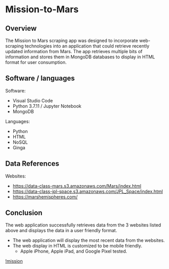 # Mission-to-Mars

## Overview

The Mission to Mars scraping app was designed to incorporate web-scraping technologies into an application that could retrieve recently updated information from Mars.  The app retrieves multiple bits of information and stores them in MongoDB databases to display in HTML format for user consumption.

## Software / languages

Software: 
- Visual Studio Code
- Python 3.7.11 / Jupyter Notebook
- MongoDB

Languages:
- Python
- HTML
- NoSQL
- Ginga

## Data References
Websites:
- https://data-class-mars.s3.amazonaws.com/Mars/index.html
- https://data-class-jpl-space.s3.amazonaws.com/JPL_Space/index.html
- https://marshemispheres.com/

## Conclusion

The web application successfully retrieves data from the 3 websites listed above and displays the data in a user friendly format.
  - The web application will display the most recent data from the websites.
  - The web display in HTML is customized to be mobile friendly.
    - Apple iPhone, Apple iPad, and Google Pixel tested.

[!mission]('mission-to-mars')
